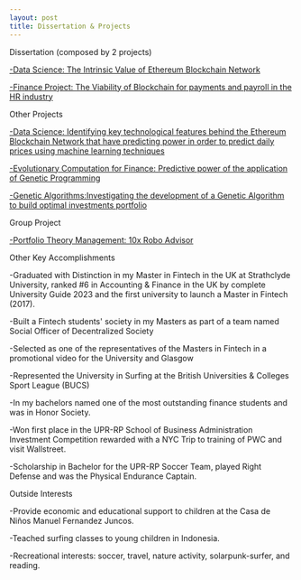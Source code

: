 ```yaml
---
layout: post
title: Dissertation & Projects
---
```


Dissertation (composed by 2 projects) 

[-Data Science: The Intrinsic Value of Ethereum Blockchain Network](https://j100x.github.io/images/The%20Intrinsic%20Value%20of%20Ethereum%20Blockchain%20Network.pdf)


[-Finance Project: The Viability of Blockchain for payments and payroll in the HR industry](https://j100x.github.io/images/The%20Viability%20of%20Payments%20&%20Payroll%20with%20Blockchain%20Technology.pdf)


Other Projects


[-Data Science: Identifying key technological features behind the Ethereum Blockchain Network that have predicting power in order to predict daily prices using machine learning techniques](https://j100x.github.io/images/Identifying%20key%20technological%20features%20behind%20the%20Ethereum%20Blockchain%20Network%20that%20have%20predicting%20power%20in%20order%20to%20predict%20daily%20prices%20using%20machine%20learning%20techniques.pdf)


[-Evolutionary Computation for Finance: Predictive power of the application of Genetic Programming](https://j100x.github.io/images/Predictive%20power%20of%20the%20application%20of%20Genetic%20Programming.PDF)


[-Genetic Algorithms:Investigating the development of a Genetic Algorithm to build optimal investments portfolio](https://j100x.github.io/images/Genetic%20Algorithm%20to%20build%20optimal%20investment%20porfolio.pdf)

 
Group Project


[-Portfolio Theory Management: 10x Robo Advisor](https://j100x.github.io/images/Portfolio%20Theory%20Management%20-%2010x%20Robo%20Advisor.PDF)


 
Other Key Accomplishments


-Graduated with Distinction in my Master in Fintech in the UK at Strathclyde University, ranked #6 in Accounting & Finance in the UK by complete University Guide 2023  and the first university to launch a Master in Fintech (2017).


-Built a Fintech students' society in my Masters  as part of a team named Social Officer of Decentralized Society


-Selected as one of the representatives of the Masters in Fintech in a promotional video for the University and Glasgow


-Represented the University in Surfing at the British Universities & Colleges Sport League (BUCS) 


-In my bachelors named one of the most outstanding finance students and was in Honor Society.


-Won first place in the UPR-RP School of Business Administration Investment Competition rewarded with a NYC Trip to training  of  PWC and visit Wallstreet.


-Scholarship in Bachelor for the UPR-RP Soccer Team, played Right Defense and was the Physical Endurance Captain.


Outside Interests

 
-Provide economic and educational support to children at the Casa de Niños Manuel Fernandez Juncos.


-Teached surfing classes to young children in Indonesia. 


-Recreational interests: soccer, travel,  nature activity, solarpunk-surfer, and reading. 















